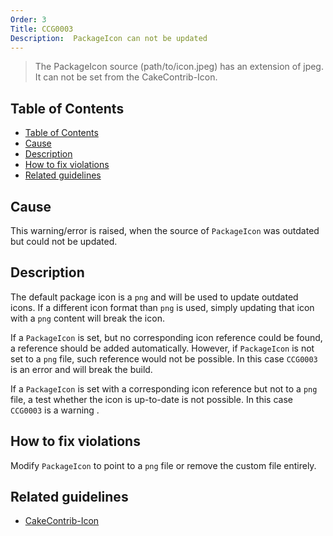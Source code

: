 ```yaml
---
Order: 3
Title: CCG0003
Description:  PackageIcon can not be updated
---
```


 > The PackageIcon source (path/to/icon.jpeg) has an extension of jpeg. It can not be set from the CakeContrib-Icon.

<!-- START doctoc generated TOC please keep comment here to allow auto update -->
<!-- DON'T EDIT THIS SECTION, INSTEAD RE-RUN doctoc TO UPDATE -->
## Table of Contents

- [Table of Contents](#table-of-contents)
- [Cause](#cause)
- [Description](#description)
- [How to fix violations](#how-to-fix-violations)
- [Related guidelines](#related-guidelines)

<!-- END doctoc generated TOC please keep comment here to allow auto update -->

## Cause

This warning/error is raised, when the source of `PackageIcon` was outdated
but could not be updated.

## Description

The default package icon is a `png` and will be used to update outdated icons.
If a different icon format than `png` is used, simply updating that icon with a
`png` content will break the icon.

If a `PackageIcon` is set, but no corresponding icon reference could be
found, a reference should be added automatically. However, if `PackageIcon`
is not set to a `png` file, such reference would not be possible.
In this case `CCG0003` is an error and will break the build.

If a `PackageIcon` is set with a corresponding icon reference but not to
a `png` file, a test whether the icon is up-to-date is not possible.
In this case `CCG0003` is a warning .

## How to fix violations

Modify `PackageIcon` to point to a `png` file or remove the custom file entirely.

## Related guidelines

* [CakeContrib-Icon](../guidelines/CakeContribIcon)